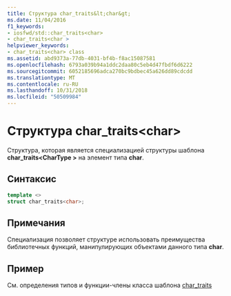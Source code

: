 ```yaml
---
title: Структура char_traits&lt;char&gt;
ms.date: 11/04/2016
f1_keywords:
- iosfwd/std::char_traits<char>
- char_traits<char >
helpviewer_keywords:
- char_traits<char> class
ms.assetid: abd9373a-77db-4031-bf4b-f8ac15087581
ms.openlocfilehash: 6793a039b94a1ddc2daa80c5eb4d47fbdf6d6222
ms.sourcegitcommit: 6052185696adca270bc9bdbec45a626dd89cdcdd
ms.translationtype: MT
ms.contentlocale: ru-RU
ms.lasthandoff: 10/31/2018
ms.locfileid: "50509984"
---
```

# <a name="chartraitsltchargt-struct"></a>Структура char_traits&lt;char&gt;

Структура, которая является специализацией структуры шаблона **char_traits\<CharType >** на элемент типа **char**.

## <a name="syntax"></a>Синтаксис

```cpp
template <>
struct char_traits<char>;
```

## <a name="remarks"></a>Примечания

Специализация позволяет структуре использовать преимущества библиотечных функций, манипулирующих объектами данного типа **char**.

## <a name="example"></a>Пример

См. определения типов и функции-члены класса шаблона [char_traits](../standard-library/char-traits-struct.md)
